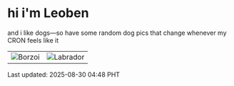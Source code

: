 # hi i'm Leoben

and i like dogs—so have some random dog pics that change whenever my CRON feels like it

|  |  |
|--------|----------|
| ![Borzoi](https://random-dog-vercel.vercel.app/api/random-borzoi?v=1756500484) | ![Labrador](https://random-dog-vercel.vercel.app/api/random-labrador?v=1756500484) |

Last updated: 2025-08-30 04:48 PHT
